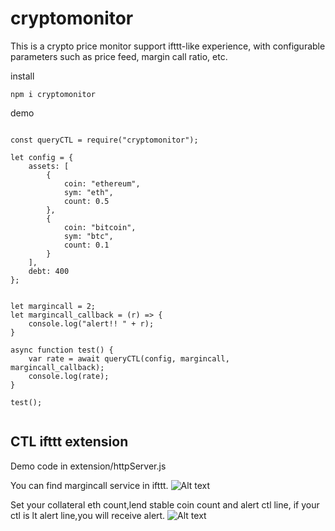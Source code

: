 # cryptomonitor

This is a crypto price monitor support ifttt-like experience, with configurable parameters such as price feed, margin call ratio, etc.

install 
```
npm i cryptomonitor
```

demo
```

const queryCTL = require("cryptomonitor");  

let config = {
    assets: [
        {
            coin: "ethereum",
            sym: "eth",
            count: 0.5
        },
        {
            coin: "bitcoin",
            sym: "btc",
            count: 0.1
        }
    ],
    debt: 400
};


let margincall = 2;
let margincall_callback = (r) => {
    console.log("alert!! " + r);
}

async function test() {
    var rate = await queryCTL(config, margincall, margincall_callback);
    console.log(rate);
}

test();


```

## CTL ifttt extension
Demo code in extension/httpServer.js

You can find margincall service in ifttt.
![Alt text](https://raw.githubusercontent.com/gyn7561/cryptomonitor/master/img/img_20180622183856.jpg)

Set your collateral eth count,lend stable coin count and alert ctl line, if your ctl is lt alert line,you will receive alert.
![Alt text](https://raw.githubusercontent.com/gyn7561/cryptomonitor/master/img/img_20180622183908.jpg)